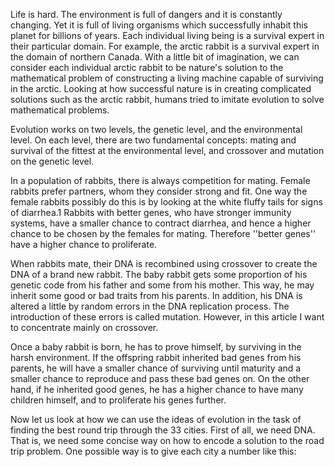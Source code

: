 Life is hard. The environment is full of dangers and it is constantly changing. Yet it is full of living organisms which successfully inhabit this planet for billions of years. Each individual living being is a survival expert in their particular domain. For example, the arctic rabbit is a survival expert in the domain of northern Canada. With a little bit of imagination, we can consider each individual arctic rabbit to be nature's solution to the mathematical problem of constructing a living machine capable of surviving in the arctic. Looking at how successful nature is in creating complicated solutions such as the arctic rabbit, humans tried to imitate evolution to solve mathematical problems.

Evolution works on two levels, the genetic level, and the environmental level. On each level, there are two fundamental concepts: mating and survival of the fittest at the environmental level, and crossover and mutation on the genetic level.

In a population of rabbits, there is always competition for mating. Female rabbits prefer partners, whom they consider strong and fit. One way the female rabbits possibly do this is by looking at the white fluffy tails for signs of diarrhea.1 Rabbits with better genes, who have stronger immunity systems, have a smaller chance to contract diarrhea, and hence a higher chance to be chosen by the females for mating. Therefore ''better genes'' have a higher chance to proliferate.

When rabbits mate, their DNA is recombined using crossover to create the DNA of a brand new rabbit. The baby rabbit gets some proportion of his genetic code from his father and some from his mother. This way, he may inherit some good or bad traits from his parents. In addition, his DNA is altered a little by random errors in the DNA replication process. The introduction of these errors is called mutation. However, in this article I want to concentrate mainly on crossover.

Once a baby rabbit is born, he has to prove himself, by surviving in the harsh environment. If the offspring rabbit inherited bad genes from his parents, he will have a smaller chance of surviving until maturity and a smaller chance to reproduce and pass these bad genes on. On the other hand, if he inherited good genes, he has a higher chance to have many children himself, and to proliferate his genes further.

Now let us look at how we can use the ideas of evolution in the task of finding the best round trip through the 33 cities. First of all, we need DNA. That is, we need some concise way on how to encode a solution to the road trip problem. One possible way is to give each city a number like this:

